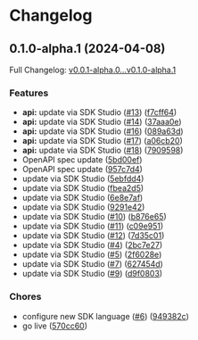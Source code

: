 # Changelog

## 0.1.0-alpha.1 (2024-04-08)

Full Changelog: [v0.0.1-alpha.0...v0.1.0-alpha.1](https://github.com/DefinitelyATestOrg/sam-node/compare/v0.0.1-alpha.0...v0.1.0-alpha.1)

### Features

* **api:** update via SDK Studio ([#13](https://github.com/DefinitelyATestOrg/sam-node/issues/13)) ([f7cff64](https://github.com/DefinitelyATestOrg/sam-node/commit/f7cff64216e08686c30ed21c9dd0b1ebca478583))
* **api:** update via SDK Studio ([#14](https://github.com/DefinitelyATestOrg/sam-node/issues/14)) ([37aaa0e](https://github.com/DefinitelyATestOrg/sam-node/commit/37aaa0ee9254ee207845a7106a640a8f2159e528))
* **api:** update via SDK Studio ([#16](https://github.com/DefinitelyATestOrg/sam-node/issues/16)) ([089a63d](https://github.com/DefinitelyATestOrg/sam-node/commit/089a63d55dc58758ebf80b8f5c5f26f6d243c753))
* **api:** update via SDK Studio ([#17](https://github.com/DefinitelyATestOrg/sam-node/issues/17)) ([a06cb20](https://github.com/DefinitelyATestOrg/sam-node/commit/a06cb20425077d9fcf54cfc2ddaaf522e01e8b2c))
* **api:** update via SDK Studio ([#18](https://github.com/DefinitelyATestOrg/sam-node/issues/18)) ([7909598](https://github.com/DefinitelyATestOrg/sam-node/commit/7909598ce9db721acbcf20af623e6fbae04b4802))
* OpenAPI spec update ([5bd00ef](https://github.com/DefinitelyATestOrg/sam-node/commit/5bd00ef09d8e266058c70b24bbeb2a24832ec789))
* OpenAPI spec update ([957c7d4](https://github.com/DefinitelyATestOrg/sam-node/commit/957c7d431d5bece58f77786ad8237c83550b3219))
* update via SDK Studio ([5ebfdd4](https://github.com/DefinitelyATestOrg/sam-node/commit/5ebfdd4b675465ea8e4a776e56cad6f4699bd258))
* update via SDK Studio ([fbea2d5](https://github.com/DefinitelyATestOrg/sam-node/commit/fbea2d5674c43d6461e885e38a0c05367dcd042d))
* update via SDK Studio ([6e8e7af](https://github.com/DefinitelyATestOrg/sam-node/commit/6e8e7af5820e22e54975ab2943bb371b54154338))
* update via SDK Studio ([9291e42](https://github.com/DefinitelyATestOrg/sam-node/commit/9291e42d7605fd9cbf32e923cea84efd6275b6f6))
* update via SDK Studio ([#10](https://github.com/DefinitelyATestOrg/sam-node/issues/10)) ([b876e65](https://github.com/DefinitelyATestOrg/sam-node/commit/b876e652ebfa20c2aeb3936016d983eb8ce7f179))
* update via SDK Studio ([#11](https://github.com/DefinitelyATestOrg/sam-node/issues/11)) ([c09e951](https://github.com/DefinitelyATestOrg/sam-node/commit/c09e9518b9c184244e3174393e66dc3ec322db5e))
* update via SDK Studio ([#12](https://github.com/DefinitelyATestOrg/sam-node/issues/12)) ([7d35c01](https://github.com/DefinitelyATestOrg/sam-node/commit/7d35c01d62ee3efdc3605e0baec1576b3356493d))
* update via SDK Studio ([#4](https://github.com/DefinitelyATestOrg/sam-node/issues/4)) ([2bc7e27](https://github.com/DefinitelyATestOrg/sam-node/commit/2bc7e273c4f2a971ef097c632649d07f370ae122))
* update via SDK Studio ([#5](https://github.com/DefinitelyATestOrg/sam-node/issues/5)) ([2f6028e](https://github.com/DefinitelyATestOrg/sam-node/commit/2f6028eed0a964eec435b6600615ae3dc3f4747b))
* update via SDK Studio ([#7](https://github.com/DefinitelyATestOrg/sam-node/issues/7)) ([627454d](https://github.com/DefinitelyATestOrg/sam-node/commit/627454d4445224ded8c4e4eb75329adebd66e412))
* update via SDK Studio ([#9](https://github.com/DefinitelyATestOrg/sam-node/issues/9)) ([d9f0803](https://github.com/DefinitelyATestOrg/sam-node/commit/d9f08037a228456e9382e3f50a01d6d337ba79aa))


### Chores

* configure new SDK language ([#6](https://github.com/DefinitelyATestOrg/sam-node/issues/6)) ([949382c](https://github.com/DefinitelyATestOrg/sam-node/commit/949382c62ca770e359471b589e57309e568ba4aa))
* go live ([570cc60](https://github.com/DefinitelyATestOrg/sam-node/commit/570cc6045083378d0dc45cf61d06f95bff45031f))
